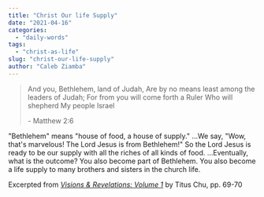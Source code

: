 ```yaml
---
title: "Christ Our life Supply"
date: "2021-04-16"
categories: 
  - "daily-words"
tags: 
  - "christ-as-life"
slug: "christ-our-life-supply"
author: "Caleb Ziamba"
---
```


> And you, Bethlehem, land of Judah, Are by no means least among the leaders of Judah; For from you will come forth a Ruler Who will shepherd My people Israel
> 
> \- Matthew 2:6

"Bethlehem" means "house of food, a house of supply." ...We say, "Wow, that's marvelous! The Lord Jesus is from Bethlehem!" So the Lord Jesus is ready to be our supply with all the riches of all kinds of food. ...Eventually, what is the outcome? You also become part of Bethlehem. You also become a life supply to many brothers and sisters in the church life.

Excerpted from _[Visions & Revelations: Volume 1](https://www.amazon.com/Visions-Revelations-TITUS-CHU/dp/B08YHYPJM4/)_ by Titus Chu, pp. 69-70
